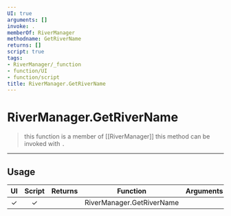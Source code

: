 ```yaml
---
UI: true
arguments: []
invoke: .
memberOf: RiverManager
methodname: GetRiverName
returns: []
script: true
tags:
- RiverManager/_function
- function/UI
- function/script
title: RiverManager.GetRiverName
---
```

# RiverManager.GetRiverName
> this function is a member of [[RiverManager]]
> this method can be invoked with `.`
-----
## Usage
|  UI | Script | Returns | Function | Arguments |
|:---:|:------:|-------:|:--------:|:---------|
|✓|✓||RiverManager.GetRiverName||
